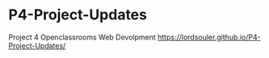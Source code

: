 # P4-Project-Updates
Project 4 Openclassrooms Web Devolpment
https://lordsouler.github.io/P4-Project-Updates/
